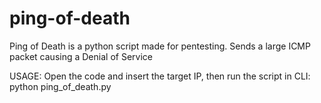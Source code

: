 # ping-of-death
Ping of Death is a python script made for pentesting. Sends a large ICMP packet causing a Denial of Service

USAGE: Open the code and insert the target IP, then run the script in CLI: python ping_of_death.py 
